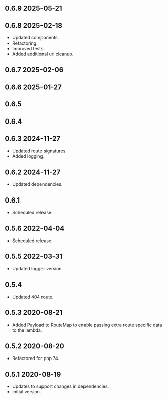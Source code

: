 ## 0.6.9 2025-05-21

## 0.6.8 2025-02-18
* Updated components.
* Refactoring.
* Improved tests.
* Added additional uri cleanup.

## 0.6.7 2025-02-06
## 0.6.6 2025-01-27

## 0.6.5
## 0.6.4
## 0.6.3 2024-11-27
* Updated route signatures.
* Added logging.

## 0.6.2 2024-11-27
* Updated dependencies.

## 0.6.1
* Scheduled release.

## 0.5.6 2022-04-04
* Scheduled release

## 0.5.5 2022-03-31
* Updated logger version.

## 0.5.4
* Updated 404 route.

## 0.5.3 2020-08-21
* Added Payload to RouteMap to enable passing extra route specific data to the lambda.

## 0.5.2 2020-08-20
* Refactored for php 74.

## 0.5.1 2020-08-19
* Updates to support changes in dependencies.
* Initial version.
